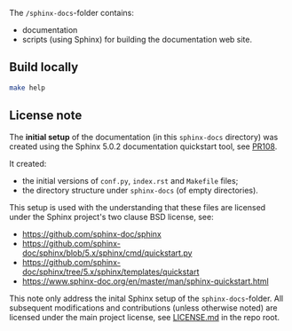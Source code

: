 The `/sphinx-docs`-folder contains:
- documentation
- scripts (using Sphinx) for building the documentation web site.

## Build locally

```bash
make help
```

## License note
The **initial setup** of the documentation (in this `sphinx-docs`
directory) was created using the Sphinx 5.0.2 documentation quickstart tool,
see [PR108](https://github.com/pynb-dag-runner/pynb-dag-runner/pull/108).

It created:
- the initial versions of `conf.py`, `index.rst` and `Makefile` files;
- the directory structure under `sphinx-docs` (of empty directories).

This setup is used with the understanding that these files are licensed
under the Sphinx project's two clause BSD license, see:

- https://github.com/sphinx-doc/sphinx
- https://github.com/sphinx-doc/sphinx/blob/5.x/sphinx/cmd/quickstart.py
- https://github.com/sphinx-doc/sphinx/tree/5.x/sphinx/templates/quickstart
- https://www.sphinx-doc.org/en/master/man/sphinx-quickstart.html

This note only address the inital Sphinx setup of the `sphinx-docs`-folder. All
subsequent modifications and contributions (unless otherwise noted) are
licensed under the main project license, see [LICENSE.md](../LICENSE.md)
in the repo root.

